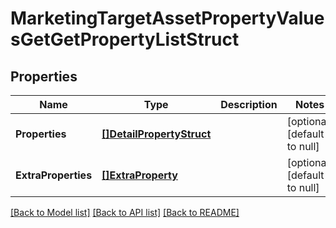 # MarketingTargetAssetPropertyValuesGetGetPropertyListStruct

## Properties
Name | Type | Description | Notes
------------ | ------------- | ------------- | -------------
**Properties** | [**[]DetailPropertyStruct**](detail_property_struct.md) |  | [optional] [default to null]
**ExtraProperties** | [**[]ExtraProperty**](extra_property.md) |  | [optional] [default to null]

[[Back to Model list]](../README.md#documentation-for-models) [[Back to API list]](../README.md#documentation-for-api-endpoints) [[Back to README]](../README.md)


